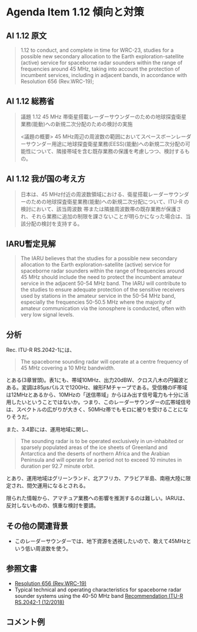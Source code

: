# Agenda Item 1.12 傾向と対策


## AI 1.12 原文
> 1.12 to conduct, and complete in time for WRC-23, studies for a possible new secondary allocation to the Earth exploration-satellite (active) service for spaceborne radar sounders within the range of frequencies around 45 MHz, taking into account the protection of incumbent services, including in adjacent bands, in accordance with Resolution 656 (Rev.WRC-19);

## AI 1.12 総務省
> 議題 1.12 45 MHz 帯衛星搭載レーダーサウンダーのための地球探査衛星業務(能動)への新規二次分配のための検討の実施
>
> <議題の概要>
> 45 MHz周辺の周波数の範囲においてスペースボーンレーダーサウンダー用途に地球探査衛星業務(EESS)(能動)への新規二次分配の可能性について、隣接帯域を含む既存業務の保護を考慮しつつ、検討するもの。

## AI 1.12 我が国の考え方
> 日本は、45 MHz付近の周波数領域における、衛星搭載レーダーサウンダーのための地球探査衛星業務(能動)への新規二次分配について、ITU-R の検討において、該当周波数 帯または隣接周波数帯の既存業務が保護され、それら業務に追加の制限を課さないことが明らかになった場合は、当該分配の検討を支持する。

## IARU暫定見解
> The IARU believes that the studies for a possible new secondary allocation to the Earth exploration-satellite (active) service for spaceborne radar sounders within the range of frequencies around 45 MHz should include the need to protect the incumbent amateur service in the adjacent 50-54 MHz band. The IARU will contribute to the studies to ensure adequate protection of the sensitive receivers used by stations in the amateur service in the 50-54 MHz band, especially the frequencies 50-50.5 MHz where the majority of amateur communication via the ionosphere is conducted, often with very low signal levels.

## 分析
Rec. ITU-R RS.2042-1には、
> The spaceborne sounding radar will operate at a centre frequency of 45 MHz covering a 10 MHz bandwidth.

とある(3章冒頭)。表1にも、帯域10MHz、出力20dBW、クロス八木の円偏波とある。変調は85μsパルスで1200Hz、線形FMチャープである。受信機のIF帯域は12MHzとあるから、10MHzの「送信帯域」からはみ出す信号電力も十分に活用したいということではないか。つまり、このレーダーサウンダーの広帯域信号は、スペクトルの広がりが大きく、50MHz帯でもモロに被りを受けることになりそうだ。


また、3.4節には、運用地域に関し、
> The sounding radar is to be operated exclusively in un-inhabited or sparsely populated areas of the ice sheets of Greenland and Antarctica and the deserts of northern Africa and the Arabian Peninsula and will operate for a period not to exceed 10 minutes in duration per 92.7 minute orbit.

とあり、運用地域はグリーンランド、北アフリカ、アラビア半島、南極大陸に限定され、間欠運用になるとされる。

限られた情報から、アマチュア業務への影響を推測するのは難しい。IARUは、反対しないものの、慎重な検討を要請。

## その他の関連背景
* このレーダーサウンダーでは、地下資源を透視したいので、敢えて45MHzという低い周波数を使う。

## 参照文書
* [Resolution 656 (Rev.WRC-19)](https://www.itu.int/dms_pub/itu-r/oth/0C/0A/R0C0A00000F00137PDFE.pdf)
* Typical technical and operating characteristics for spaceborne radar sounder systems using the 40-50 MHz band [Recommendation ITU-R RS.2042-1 (12/2018)](https://www.itu.int/dms_pubrec/itu-r/rec/rs/R-REC-RS.2042-1-201812-I!!PDF-E.pdf)

## コメント例